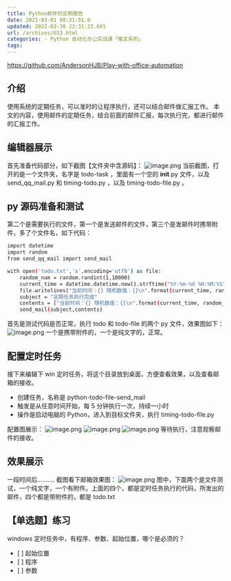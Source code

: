```yaml
---
title: Python邮件的定期报告
date: 2021-03-01 08:31:51.0
updated: 2022-03-30 23:31:23.691
url: /archives/653.html
categories: - Python 自动化办公实战课「推文系列」
tags: 
---
```




https://github.com/AndersonHJB/Play-with-office-automation

## 介绍

使用系统的定期任务，可以准时的让程序执行，还可以结合邮件做汇报工作。 本文的内容，使用邮件的定期任务，结合前面的邮件汇报，每次执行完，都进行邮件的汇报工作。

## 编辑器展示

首先准备代码部分，如下截图【文件夹中含源码】： ![image.png](https://img-blog.csdnimg.cn/img_convert/fc036a3fb12c43b944e764f30b772220.png) 当前截图，打开的是一个文件夹，名字是 todo-task ，里面有一个空的 **init**.py 文件，以及 send\_qq\_mail.py 和 timing-todo.py ，以及 timing-todo-file.py 。

## py 源码准备和测试

第二个是需要执行的文件，第一个是发送邮件的文件，第三个是发邮件时携带附件，多了个文件名，如下代码：

```bash
import datetime
import random
from send_qq_mail import send_mail

with open('todo.txt','a',encoding='utf8') as file:
    random_num = random.randint(1,10000)
    current_time = datetime.datetime.now().strftime("%Y-%m-%d %H:%M:%S")
    file.writelines("当前时间：{} 随机数值：{}\n".format(current_time, random_num))
    subject = "定期任务执行完成"
    contents = ["当前时间：{} 随机数值：{}\n".format(current_time, random_num),'todo.txt']
    send_mail(subject,contents)
```

首先是测试代码是否正常，执行 todo 和 todo-file 的两个 py 文件，效果图如下： ![image.png](https://img-blog.csdnimg.cn/img_convert/9f21b016c36153ed473e49bf2bcf55db.png) 一个是携带附件的，一个是纯文字的，正常。

## 配置定时任务

接下来编辑下 win 定时任务，将这个目录放到桌面，方便查看效果，以及查看邮箱的接收。

*   创建任务，名称是 python-todo-file-send\_mail
*   触发是从任意时间开始，每 5 分钟执行一次，持续一小时
*   操作是启动电脑的 Python，进入到目标文件夹，执行 timing-todo-file.py

配置图展示： ![image.png](https://img-blog.csdnimg.cn/img_convert/55f823558af76dafb3b7f75d607094ff.png) ![image.png](https://img-blog.csdnimg.cn/img_convert/b79920ef7f714b0756d1868f1a92643a.png) ![image.png](https://img-blog.csdnimg.cn/img_convert/90a87fd247c2a28742ee025ef983033f.png) 等待执行，注意观察邮件的接收。

## 效果展示

一段时间后.......... 截图看下邮箱效果图： ![image.png](https://img-blog.csdnimg.cn/img_convert/134323bc1ee103c8d98f31ac0af852b5.png) 图中，下面两个是文件测试，一个纯文字，一个有附件。上面的四个，都是定时任务执行的代码，所发出的邮件，四个都是带附件的，都是 todo.txt

## 【单选题】练习

windows 定时任务中，有程序、参数、起始位置，哪个是必须的？

*   \[ \] 起始位置
*   \[ \] 程序
*   \[ \] 参数